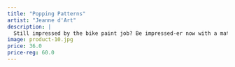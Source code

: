 ```yaml
---
title: "Popping Patterns"
artist: "Jeanne d'Art"
description: |
  Still impressed by the bike paint job? Be impressed-er now with a matching colour palette. Look at all the yellow on the wall. It even looks like they share the same paint!. Oh Italy...
image: product-10.jpg
price: 36.0
price-reg: 60.0
---
```


